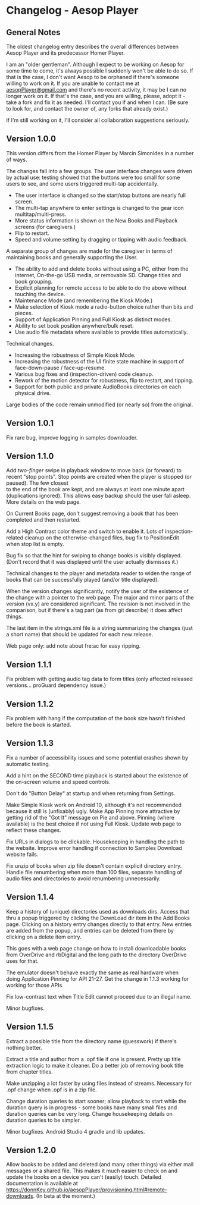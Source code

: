 # Changelog - Aesop Player

## General Notes

The oldest changelog entry describes the overall differences between Aesop Player and
its predecessor Homer Player.

I am an "older gentleman". Although I expect to be working on Aesop
for some time to come, it's always possible I suddenly won't be able to do so. If that is
the case, I don't want Aesop to be orphaned if there's someone willing to work on it.
If you are unable to contact me at aesopPlayer@gmail.com and there's no recent activity,
it may be I can no longer work on it. 
If that's the case, and you are willing, please, 
adopt it - take a fork and fix it as needed. I'll contact you if and when I can.
(Be sure to look for, and contact the owner of, any forks that already exist.)

If I'm still working on it, I'll consider all collaboration suggestions seriously.

## Version 1.0.0

This version differs from the Homer Player by Marcin Simonides in a number of ways.

The changes fall into a few groups. The user interface changes were driven
by actual use: testing showed that the buttons were too small for some users to see,
and some users triggered multi-tap accidentally.
* The user interface is changed so the start/stop buttons are nearly full screen.
* The multi-tap anywhere to enter settings is changed to the gear icon multitap/multi-press.
* More status information is shown on the New Books and Playback screens (for caregivers.) 
* Flip to restart.
* Speed and volume setting by dragging or tipping with audio feedback.

A separate group of changes are made for the caregiver in terms of maintaining books 
and generally supporting the User.
* The ability to add and delete books without using a PC, either from the internet, 
On-the-go USB media, or removable SD. Change titles and book grouping.
* Explicit planning for remote access to be able to do the above without touching the 
device.
* Maintenance Mode (and remembering the Kiosk Mode.)
* Make selection of Kiosk mode a radio-button choice rather than bits and pieces.
* Support of Application Pinning and Full Kiosk as distinct modes.
* Ability to set book position anywhere/bulk reset.
* Use audio file metadata where available to provide titles automatically.

Technical changes.
* Increasing the robustness of Simple Kiosk Mode.
* Increasing the robustness of the UI finite state machine in support of 
  face-down-pause / face-up-resume.
* Various bug fixes and (inspection-driven) code cleanup.
* Rework of the motion detector for robustness, flip to restart, and tipping.
* Support for both public and private AudioBooks directories on each physical drive.

Large bodies of the code remain unmodified (or nearly so) from the original.

## Version 1.0.1
Fix rare bug, improve logging in samples downloader.

## Version 1.1.0
Add *two-finger* swipe in playback window to move back (or forward) to recent "stop points".
Stop points are created when the player is stopped (or paused). The few closest  
to the end of the book are kept, and are always at least one minute apart (duplications ignored).
This allows easy backup should the user fall asleep. More details on the web page.

On Current Books page, don't suggest removing a book that has been completed and then restarted.

Add a High Contrast color theme and switch to enable it.
Lots of inspection-related cleanup on the otherwise-changed files, bug fix
to PositionEdit when stop list is empty.

Bug fix so that the hint for swiping to change books is visibly displayed.
(Don't record that it was displayed until the user actually dismisses it.)

Technical changes to the player and metadata reader to widen the range of books that can
be successfully played (and/or title displayed).

When the version changes significantly, notify the user of the
existence of the change with a pointer to the web page.
The major and minor parts of the version (vx.y) are considered
significant. The revision is not involved in the comparison, but  if
there's a tag part (as from git describe) it does affect things.

The last item in the strings.xml file is a string
summarizing the changes (just a short name) that should be updated
for each new release.

Web page only: add note about fre:ac for easy ripping.

## Version 1.1.1
Fix problem with getting audio tag data to form titles (only affected
released versions... proGuard dependency issue.)

## Version 1.1.2
Fix problem with hang if the computation of the book size hasn't
finished before the book is started.

## Version 1.1.3
Fix a number of accessibility issues and some potential crashes shown by
automatic testing.

Add a hint on the SECOND time playback is started about the existence of
the on-screen volume and speed controls.

Don't do "Button Delay" at startup and when returning from Settings.

Make Simple Kiosk work on Android 10, although it's not recommended because
it still is (unfixably) ugly. Make App Pinning more attractive by getting
rid of the "Got It" message on Pie and above. Pinning (where available) is the
best choice if not using Full Kiosk. Update web page to reflect these
changes.

Fix URLs in dialogs to be clickable. Housekeeping in handling the
path to the website. Improve error handling if connection to Samples
Download website fails.

Fix unzip of books when zip file doesn't contain explicit directory entry.
Handle file renumbering when more than 100 files, separate handling of
audio files and directories to avoid renumbering unnecessarily.

## Version 1.1.4

Keep a history of (unique) directories used as downloads dirs. Access
that thru a popup triggered by clicking the DownLoad dir item
in the Add Books page. Clicking on a history entry changes directly
to that entry. New entries are added from the popup, and entries
can be deleted from there by clicking on a delete item entry.

This goes with a web page change on how to install downloadable
books from OverDrive and rbDigital and the long path to the
directory OverDrive uses for that.

The emulator doesn't behave exactly the same as real hardware
when doing Application Pinning for API 21-27.
Get the change in 1.1.3 working for working for those APIs.

Fix low-contrast text when Title Edit cannot proceed due to an
illegal name.

Minor bugfixes.

## Version 1.1.5
Extract a possible title from the directory name (guesswork) if there's nothing better.

Extract a title and author from a .opf file if one is present. Pretty up title extraction
logic to make it cleaner. Do a better job of removing book title from chapter titles.

Make unzipping a lot faster by using files instead of streams. Necessary for .opf change
when .opf is in a zip file.

Change duration queries to start sooner; allow playback to start while the duration query
is in progress - some books have many small files and duration queries can be very long.
Change housekeeping details on duration queries to be simpler.

Minor bugfixes. Android Studio 4 gradle and lib updates.

## Version 1.2.0
Allow books to be added and deleted (and many other things) via either mail messages
or a shared file. This makes it much easier to check on and update the books on a device
you can't (easily) touch. Detailed documentation is available at 
https://donnKey.github.io/aesopPlayer/provisioning.html#remote-downloads.
(In beta at the moment.)

